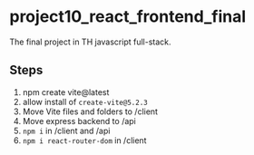 # project10_react_frontend_final
The final project in TH javascript full-stack.

## Steps
1. npm create vite@latest
2. allow install of `create-vite@5.2.3`
3. Move Vite files and folders to /client
4. Move express backend to /api
5. `npm i` in /client and /api
6. `npm i react-router-dom` in /client